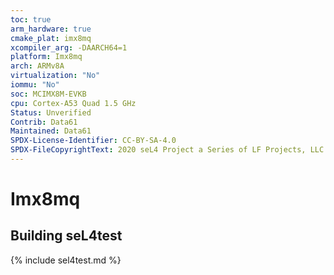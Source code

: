 ```yaml
---
toc: true
arm_hardware: true
cmake_plat: imx8mq
xcompiler_arg: -DAARCH64=1
platform: Imx8mq
arch: ARMv8A
virtualization: "No"
iommu: "No"
soc: MCIMX8M-EVKB
cpu: Cortex-A53 Quad 1.5 GHz
Status: Unverified
Contrib: Data61
Maintained: Data61
SPDX-License-Identifier: CC-BY-SA-4.0
SPDX-FileCopyrightText: 2020 seL4 Project a Series of LF Projects, LLC.
---
```

# Imx8mq

## Building seL4test

{% include sel4test.md %}

